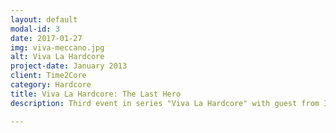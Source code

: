 ```yaml
---
layout: default
modal-id: 3
date: 2017-01-27
img: viva-meccano.jpg
alt: Viva La Hardcore
project-date: January 2013
client: Time2Core
category: Hardcore
title: Viva La Hardcore: The Last Hero
description: Third event in series "Viva La Hardcore" with guest from Italy Meccano Twins (Traxtorm Records). Held in 2013 in Moscow, Russia.

---
```

